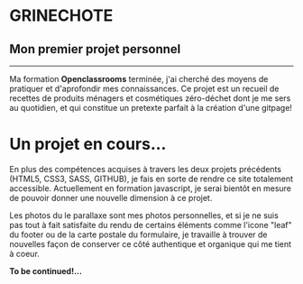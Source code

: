 # GRINECHOTE
## Mon premier projet personnel
***
Ma formation __Openclassrooms__ terminée, j'ai cherché des moyens de pratiquer et d'aprofondir mes connaissances. 
Ce projet est un recueil de recettes de produits ménagers et cosmétiques zéro-déchet dont je me sers au quotidien, et qui constitue un 
pretexte parfait à la création d'une gitpage!

# Un projet en cours...

En plus des compétences acquises à travers les deux projets précédents (HTML5, CSS3, SASS, GITHUB), je fais en sorte de rendre ce site totalement accessible.
Actuellement en formation javascript, je serai bientôt en mesure de pouvoir donner une nouvelle dimension à ce projet.

Les photos du le parallaxe sont mes photos personnelles, et si je ne suis pas tout à fait satisfaite du rendu de certains éléments comme l'icone "leaf" 
du footer ou de la carte postale du formulaire, je travaille à trouver de nouvelles façon de conserver ce côté authentique et organique qui me tient à coeur.

__To be continued!...__
